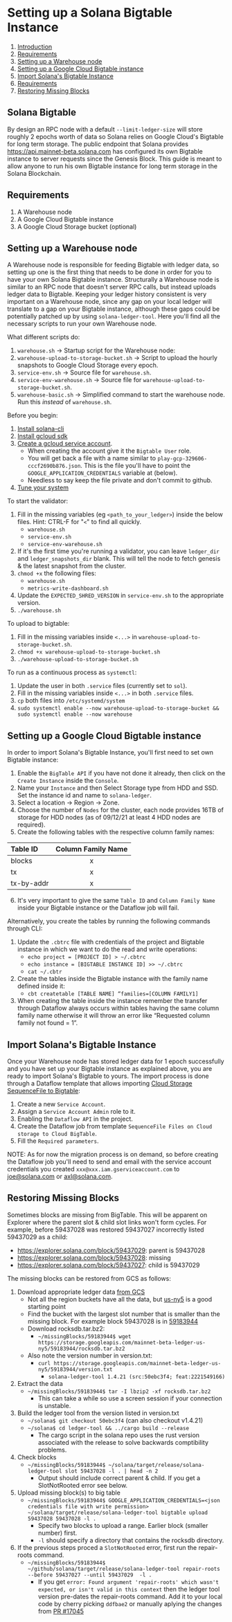# Setting up a Solana Bigtable Instance

 1. [Introduction](#solana-bigtable)
 2. [Requirements](#requirements)
 2. [Setting up a Warehouse node](#setting-up-a-warehouse-node)
 2. [Setting up a Google Cloud Bigtable instance](#setting-up-a-google-cloud-bigtable-instance)
 2. [Import Solana's Bigtable Instance](#import-solana's-bigtable-instance)
 2. [Requirements](#requirements)
 2. [Restoring Missing Blocks](#restoring-missing-blocks)

## Solana Bigtable

By design an RPC node with a default `--limit-ledger-size` will store roughly 2 epochs worth of data so Solana relies on Google Cloud's Bigtable for long term storage.
The public endpoint that Solana provides https://api.mainnet-beta.solana.com has configured its own Bigtable instance to server requests since the Genesis Block.
This guide is meant to allow anyone to run his own Bigtable instance for long term storage in the Solana Blockchain.

## Requirements

1. A Warehouse node
2. A Google Cloud Bigtable instance
3. A Google Cloud Storage bucket (optional)

## Setting up a Warehouse node

A Warehouse node is responsible for feeding Bigtable with ledger data, so setting up one is the first thing that needs to be done in order for you to have your own Solana Bigtable instance.
Structurally a Warehouse node is similar to an RPC node that doesn't server RPC calls, but instead uploads ledger data to Bigtable.
Keeping your ledger history consistent is very important on a Warehouse node, since any gap on your local ledger will translate to a gap on your Bigtable instance, although these gaps could be potentially patched up by using `solana-ledger-tool`.
Here you'll find all the necessary scripts to run your own Warehouse node.

What different scripts do:
1. `warehouse.sh` → Startup script for the Warehouse node:
2. `warehouse-upload-to-storage-bucket.sh` → Script to upload the hourly snapshots to Google Cloud Storage every epoch.
3. `service-env.sh` → Source file for `warehouse.sh`.
4. `service-env-warehouse.sh` → Source file for `warehouse-upload-to-storage-bucket.sh`.
5. `warehouse-basic.sh` → Simplified command to start the warehouse node. Run this *instead* of `warehouse.sh`.

Before you begin:
1. [Install solana-cli](https://docs.solana.com/cli/install-solana-cli-tools)
2. [Install gcloud sdk](https://cloud.google.com/sdk/docs/install)
3. [Create a gcloud service account](https://cloud.google.com/iam/docs/creating-managing-service-account-keys).
    * When creating the account give it the `Bigtable User` role.
    * You will get back a file with a name similar to `play-gcp-329606-cccf2690b876.json`. This is the file you'll have to point the `GOOGLE_APPLICATION_CREDENTIALS` variable at (below).
    * Needless to say keep the file private and don't commit to github.
4. [Tune your system](https://docs.solana.com/running-validator/validator-start#system-tuning) 

To start the validator:
1. Fill in the missing variables (eg `<path_to_your_ledger>`) inside the below files. Hint: CTRL-F for "`<`" to find all quickly.
    * `warehouse.sh`
    * `service-env.sh`
    * `service-env-warehouse.sh`
2. If it's the first time you're running a validator, you can leave `ledger_dir` and `ledger_snapshots_dir` blank. This will tell the node to fetch genesis & the latest snapshot from the cluster. 
2. `chmod +x` the following files:
    * `warehouse.sh`
    * `metrics-write-dashboard.sh`
4. Update the `EXPECTED_SHRED_VERSION` in `service-env.sh` to the appropriate version.
5. `./warehouse.sh`

To upload to bigtable:
1. Fill in the missing variables inside `<...>` in `warehouse-upload-to-storage-bucket.sh`.
2. `chmod +x warehouse-upload-to-storage-bucket.sh`
3. `./warehouse-upload-to-storage-bucket.sh`

To run as a continuous process as `systemctl`:
1. Update the user in both `.service` files (currently set to `sol`).
2. Fill in the missing variables inside `<...>` in both `.service` files.
3. `cp` both files into `/etc/systemd/system`
4. `sudo systemctl enable --now warehouse-upload-to-storage-bucket && sudo systemctl enable --now warehouse`

## Setting up a Google Cloud Bigtable instance

In order to import Solana's Bigtable Instance, you'll first need to set own Bigtable instance:

1. Enable the `BigTable API` if you have not done it already, then click on the `Create Instance` inside the `Console`.
2. Name your `Instance` and then Select Storage type from HDD and SSD. Set the instance id and name to `solana-ledger`.
3. Select a location → Region → Zone.
4. Choose the number of `Nodes` for the cluster, each node provides 16TB of storage for HDD nodes (as of 09/12/21 at least 4 HDD nodes are required).
5. Create the following tables with the respective column family names:

| Table ID   | Column Family Name |
| :--------- | :----------------: |
| blocks     | x                  |
| tx         | x                  |
| tx-by-addr | x                  |

6. It's very important to give the same `Table ID` and `Column Family Name` inside your Bigtable instance or the Dataflow job will fail.

Alternatively, you create the tables by running the following commands through CLI:

1. Update the `.cbtrc` file with credentials of the project and Bigtable instance in which we want to do the read and write operations:
    * `echo project = [PROJECT ID] > ~/.cbtrc`
    * `echo instance = [BIGTABLE INSTANCE ID] >> ~/.cbtrc`
    * `cat ~/.cbtr`
2. Create the tables inside the Bigtable instance with the family name defined inside it:
    * `cbt createtable [TABLE NAME] “families=[COLUMN FAMILY1]`
3. When creating the table inside the instance remember the transfer through Dataflow always occurs within tables having the same column family name otherwise it will throw an error like “Requested column family not found = 1”.

## Import Solana's Bigtable Instance

Once your Warehouse node has stored ledger data for 1 epoch successfully and you have set up your Bigtable instance as explained above, you are ready to import Solana's Bigtable to yours.
The import process is done through a Dataflow template that allows importing [Cloud Storage SequenceFile to Bigtable](https://cloud.google.com/dataflow/docs/guides/templates/provided-batch#expandable-11):
1. Create a new `Service Account`.
2. Assign a `Service Account Admin` role to it.
3. Enabling the `Dataflow API` in the project.
4. Create the Dataflow job from template `SequenceFile Files on Cloud storage to Cloud BigTable`.
5. Fill the `Required parameters`.

NOTE: As for now the migration process is on demand, so before creating the Dataflow job you'll need to send and email with the service account credentials you created `xxx@xxx.iam.gserviceaccount.com` to joe@solana.com or axl@solana.com.

## Restoring Missing Blocks
Sometimes blocks are missing from BigTable. This will be apparent on Explorer where the parent slot & child slot links won't form cycles. For example, before 59437028 was restored 59437027 incorrectly listed 59437029 as a child:

* https://explorer.solana.com/block/59437029: parent is 59437028
* https://explorer.solana.com/block/59437028: missing
* https://explorer.solana.com/block/59437027: child is 59437029

The missing blocks can be restored from GCS as follows:

1. Download appropriate ledger data [from GCS](https://console.cloud.google.com/storage/browser?forceOnBucketsSortingFiltering=false&project=mainnet-beta&prefix=&forceOnObjectsSortingFiltering=false)
    * Not all the region buckets have all the data, but [us-ny5](https://console.cloud.google.com/storage/browser/mainnet-beta-ledger-us-ny5;tab=objects?forceOnBucketsSortingFiltering=false&project=mainnet-beta&prefix=&forceOnObjectsSortingFiltering=false) is a good starting point
    * Find the bucket with the largest slot number that is smaller than the missing block. For example block 59437028 is in [59183944](https://console.cloud.google.com/storage/browser/mainnet-beta-ledger-us-ny5/59183944?project=mainnet-beta&pageState=(%22StorageObjectListTable%22:(%22f%22:%22%255B%255D%22))&prefix=&forceOnObjectsSortingFiltering=false)
    * Download rocksdb.tar.bz2:
      * `~/missingBlocks/59183944$ wget https://storage.googleapis.com/mainnet-beta-ledger-us-ny5/59183944/rocksdb.tar.bz2`
    * Also note the version number in version.txt:
      * `curl https://storage.googleapis.com/mainnet-beta-ledger-us-ny5/59183944/version.txt`
        * `solana-ledger-tool 1.4.21 (src:50ebc3f4; feat:2221549166)`
2. Extract the data
    * `~/missingBlocks/59183944$ tar -I lbzip2 -xf rocksdb.tar.bz2`
        * This can take a while so use a screen session if your connection is unstable.
3. Build the ledger tool from the version listed in version.txt
    * `~/solana$ git checkout 50ebc3f4` (can also checkout v1.4.21)
    * `~/solana$ cd ledger-tool && ../cargo build --release`
        * The cargo script in the solana repo uses the rust version associated with the release to solve backwards comptibility problems.
4. Check blocks
    * `~/missingBlocks/59183944$ ~/solana/target/release/solana-ledger-tool slot 59437028 -l . | head -n 2`
        * Output should include correct parent & child. If you get a SlotNotRooted error see below.
5. Upload missing block(s) to big table
    * `~/missingBlocks/59183944$ GOOGLE_APPLICATION_CREDENTIALS=<json credentials file with write permission> ~/solana/target/release/solana-ledger-tool bigtable upload 59437028 59437028 -l .`
        * Specify two blocks to upload a range. Earlier block (smaller number) first.
        * `-l` should specify a directory that contains the rocksdb directory.
6. If the previous steps proced a `SlotNotRooted` error, first run the repair-roots command.
    * `~/missingBlocks/59183944$ ~/github/solana/target/release/solana-ledger-tool repair-roots --before 59437027 --until 59437029  -l .`
        * If you get `error: Found argument 'repair-roots' which wasn't expected, or isn't valid in this context` then the ledger tool version pre-dates the repair-roots command. Add it to your local code by cherry picking `ddfbae2` or manually aplying the changes from [PR #17045](https://github.com/solana-labs/solana/pull/17045/files)
